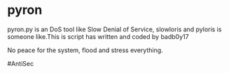 # pyron
pyron.py is an DoS tool like Slow Denial of Service, slowloris and pyloris is someone like.This is script has written and coded by badb0y17

No peace for the system, flood and stress everything.


#AntiSec
